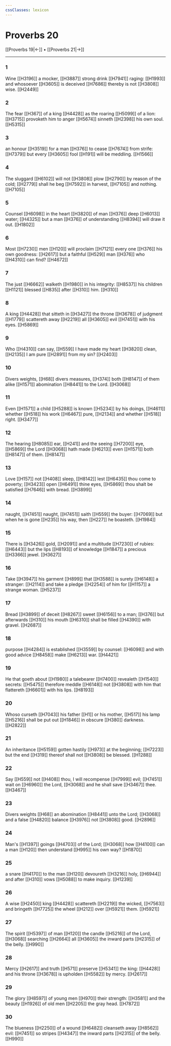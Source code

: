 ```yaml
---
cssClasses: lexicon
---
```

# Proverbs 20

[[Proverbs 19|←]] • [[Proverbs 21|→]]

---

### 1
Wine [[H3196]] a mocker, [[H3887]] strong drink [[H7941]] raging: [[H1993]] and whosoever [[H3605]] is deceived [[H7686]] thereby is not [[H3808]] wise. [[H2449]]

### 2
The fear [[H367]] of a king [[H4428]] as the roaring [[H5099]] of a lion: [[H3715]] provoketh him to anger [[H5674]] sinneth [[H2398]] his own soul. [[H5315]]

### 3
an honour [[H3519]] for a man [[H376]] to cease [[H7674]] from strife: [[H7379]] but every [[H3605]] fool [[H191]] will be meddling. [[H1566]]

### 4
The sluggard [[H6102]] will not [[H3808]] plow [[H2790]] by reason of the cold; [[H2779]] shall he beg [[H7592]] in harvest, [[H7105]] and nothing. [[H7105]]

### 5
Counsel [[H6098]] in the heart [[H3820]] of man [[H376]] deep [[H6013]] water; [[H4325]] but a man [[H376]] of understanding [[H8394]] will draw it out. [[H1802]]

### 6
Most [[H7230]] men [[H120]] will proclaim [[H7121]] every one [[H376]] his own goodness: [[H2617]] but a faithful [[H529]] man [[H376]] who [[H4310]] can find? [[H4672]]

### 7
The just [[H6662]] walketh [[H1980]] in his integrity: [[H8537]] his children [[H1121]] blessed [[H835]] after [[H310]] him. [[H310]]

### 8
A king [[H4428]] that sitteth in [[H3427]] the throne [[H3678]] of judgment [[H1779]] scattereth away [[H2219]] all [[H3605]] evil [[H7451]] with his eyes. [[H5869]]

### 9
Who [[H4310]] can say, [[H559]] I have made my heart [[H3820]] clean, [[H2135]] I am pure [[H2891]] from my sin? [[H2403]]

### 10
Divers weights, [[H68]] divers measures, [[H374]] both [[H8147]] of them alike [[H1571]] abomination [[H8441]] to the Lord. [[H3068]]

### 11
Even [[H1571]] a child [[H5288]] is known [[H5234]] by his doings, [[H4611]] whether [[H518]] his work [[H6467]] pure, [[H2134]] and whether [[H518]] right. [[H3477]]

### 12
The hearing [[H8085]] ear, [[H241]] and the seeing [[H7200]] eye, [[H5869]] the Lord [[H3068]] hath made [[H6213]] even [[H1571]] both [[H8147]] of them. [[H8147]]

### 13
Love [[H157]] not [[H408]] sleep, [[H8142]] lest [[H6435]] thou come to poverty; [[H3423]] open [[H6491]] thine eyes, [[H5869]] thou shalt be satisfied [[H7646]] with bread. [[H3899]]

### 14
naught, [[H7451]] naught, [[H7451]] saith [[H559]] the buyer: [[H7069]] but when he is gone [[H235]] his way, then [[H227]] he boasteth. [[H1984]]

### 15
There is [[H3426]] gold, [[H2091]] and a multitude [[H7230]] of rubies: [[H6443]] but the lips [[H8193]] of knowledge [[H1847]] a precious [[H3366]] jewel. [[H3627]]

### 16
Take [[H3947]] his garment [[H899]] that [[H3588]] is surety [[H6148]] a stranger: [[H2114]] and take a pledge [[H2254]] of him for [[H1157]] a strange woman. [[H5237]]

### 17
Bread [[H3899]] of deceit [[H8267]] sweet [[H6156]] to a man; [[H376]] but afterwards [[H310]] his mouth [[H6310]] shall be filled [[H4390]] with gravel. [[H2687]]

### 18
purpose [[H4284]] is established [[H3559]] by counsel: [[H6098]] and with good advice [[H8458]] make [[H6213]] war. [[H4421]]

### 19
He that goeth about [[H1980]] a talebearer [[H7400]] revealeth [[H1540]] secrets: [[H5475]] therefore meddle [[H6148]] not [[H3808]] with him that flattereth [[H6601]] with his lips. [[H8193]]

### 20
Whoso curseth [[H7043]] his father [[H1]] or his mother, [[H517]] his lamp [[H5216]] shall be put out [[H1846]] in obscure [[H380]] darkness. [[H2822]]

### 21
An inheritance [[H5159]] gotten hastily [[H973]] at the beginning; [[H7223]] but the end [[H319]] thereof shall not [[H3808]] be blessed. [[H1288]]

### 22
Say [[H559]] not [[H408]] thou, I will recompense [[H7999]] evil; [[H7451]] wait on [[H6960]] the Lord, [[H3068]] and he shall save [[H3467]] thee. [[H3467]]

### 23
Divers weights [[H68]] an abomination [[H8441]] unto the Lord; [[H3068]] and a false [[H4820]] balance [[H3976]] not [[H3808]] good. [[H2896]]

### 24
Man's [[H1397]] goings [[H4703]] of the Lord; [[H3068]] how [[H4100]] can a man [[H120]] then understand [[H995]] his own way? [[H1870]]

### 25
a snare [[H4170]] to the man [[H120]] devoureth [[H3216]] holy, [[H6944]] and after [[H310]] vows [[H5088]] to make inquiry. [[H1239]]

### 26
A wise [[H2450]] king [[H4428]] scattereth [[H2219]] the wicked, [[H7563]] and bringeth [[H7725]] the wheel [[H212]] over [[H5921]] them. [[H5921]]

### 27
The spirit [[H5397]] of man [[H120]] the candle [[H5216]] of the Lord, [[H3068]] searching [[H2664]] all [[H3605]] the inward parts [[H2315]] of the belly. [[H990]]

### 28
Mercy [[H2617]] and truth [[H571]] preserve [[H5341]] the king: [[H4428]] and his throne [[H3678]] is upholden [[H5582]] by mercy. [[H2617]]

### 29
The glory [[H8597]] of young men [[H970]] their strength: [[H3581]] and the beauty [[H1926]] of old men [[H2205]] the gray head. [[H7872]]

### 30
The blueness [[H2250]] of a wound [[H6482]] cleanseth away [[H8562]] evil: [[H7451]] so stripes [[H4347]] the inward parts [[H2315]] of the belly. [[H990]]